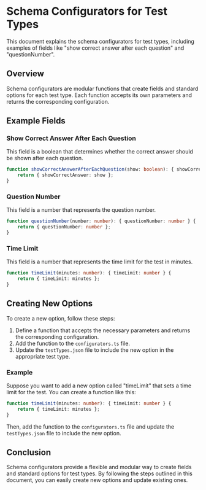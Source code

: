 # Schema Configurators for Test Types

This document explains the schema configurators for test types, including examples of fields like "show correct answer after each question" and "questionNumber".

## Overview

Schema configurators are modular functions that create fields and standard options for each test type. Each function accepts its own parameters and returns the corresponding configuration.

## Example Fields

### Show Correct Answer After Each Question

This field is a boolean that determines whether the correct answer should be shown after each question.

```typescript
function showCorrectAnswerAfterEachQuestion(show: boolean): { showCorrectAnswer: boolean } {
    return { showCorrectAnswer: show };
}
```

### Question Number

This field is a number that represents the question number.

```typescript
function questionNumber(number: number): { questionNumber: number } {
    return { questionNumber: number };
}
```

### Time Limit

This field is a number that represents the time limit for the test in minutes.

```typescript
function timeLimit(minutes: number): { timeLimit: number } {
    return { timeLimit: minutes };
}
```

## Creating New Options

To create a new option, follow these steps:

1. Define a function that accepts the necessary parameters and returns the corresponding configuration.
2. Add the function to the `configurators.ts` file.
3. Update the `testTypes.json` file to include the new option in the appropriate test type.

### Example

Suppose you want to add a new option called "timeLimit" that sets a time limit for the test. You can create a function like this:

```typescript
function timeLimit(minutes: number): { timeLimit: number } {
    return { timeLimit: minutes };
}
```

Then, add the function to the `configurators.ts` file and update the `testTypes.json` file to include the new option.

## Conclusion

Schema configurators provide a flexible and modular way to create fields and standard options for test types. By following the steps outlined in this document, you can easily create new options and update existing ones.
